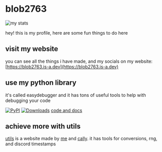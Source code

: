 # blob2763
![my stats](https://github-readme-stats.vercel.app/api?username=Blob2763)


hey! this is my profile, here are some fun things to do here

## visit my website
you can see all the things i have made, and my socials on my website: [https://blob2763.is-a.dev](https://blob2763.is-a.dev)

## use my python library
it's called easydebugger and it has tons of useful tools to help with debugging your code 

[![PyPI](https://img.shields.io/pypi/v/easydebugger?label=pypi)](https://pypi.org/project/easydebugger/)
[![Downloads](https://pepy.tech/badge/easydebugger)](https://www.pepy.tech/projects/easydebugger)
[code and docs](https://github.com/Blob2763/easydebugger)

## achieve more with utils
[utils](https://utils.is-a.dev) is a website made by [me](https://github.com/Blob2763) and [cally](https://github.com/callumjt). it has tools for conversions, rng, and discord timestamps
